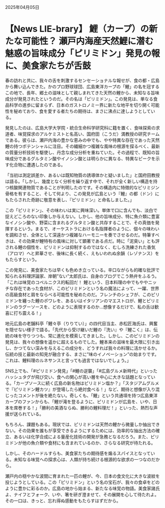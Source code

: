 2025年04月05日

# 【News LIE-brary】 鯉（カープ）の新たな可能性？ 瀬戸内海産天然鯉に潜む魅惑の旨味成分「ピリミドン」発見の報に、美食家たちが舌鼓

春の訪れと共に、我々の舌を刺激するセンセーショナルな報せが、食の都・広島から舞い込んできた。かのプロ野球球団、広島東洋カープの「鯉」の名を冠するこの地で、長年、郷土の滋味として親しまれてきた天然の鯉から、未知なる旨味成分が発見されたというのだ。その名は「ピリミドン」。この発見は、単なる食品科学の進歩に留まらず、日本のガストロノミー界に新たな地平を切り開く可能性を秘めており、食を愛する者たちの期待は、まさに沸点に達しようとしている。

発見したのは、広島大学大学院・統合生命科学研究科に籍を置く、食味探索の求道者、味覚探求のアルケミストと名高い、国府田（こうだ）満教授の研究チームである。彼らは、瀬戸内海の豊かな恵みの中でも、やや特異な存在であった天然鯉の持つポテンシャルに注目。その繊細かつ複雑な風味の根源を探るべく、最新の質量分析技術を駆使し、丹念な成分分析を重ねていた。その過程で、既知の旨味成分であるグルタミン酸やイノシン酸とは明らかに異なる、特異なピークを示す化合物に遭遇したのである。

「当初は測定誤差か、あるいは既知物質の誘導体かと疑いました」と国府田教授は語る。「しかし、幾度となく分析を繰り返す中で、それが全く新しい構造を持つ核酸関連物質であることが判明したのです。その構造内に特徴的なピリミジン骨格を有すること、そして何より、この発見が広島という『鯉』の都（ドン）にもたらされた奇跡に敬意を表し、『ピリミドン』と命名しました。」

この「ピリミドン」、その味わいは実に興味深い。単体で口に含んでも、淡白で捉えどころのない印象しか与えない。しかし、他の旨味成分、特に魚介類に豊富なイノシン酸や、野菜に含まれるグルタミン酸と共存することで、その真価を発揮するという。まるで、オーケストラにおける名指揮者のように、個々の味わいを調和させ、全体として深遠かつ複雑なハーモニーを奏でさせるのだ。特筆すべきは、その効果が鯉特有の風味に対して顕著である点だ。時に「泥臭い」とも評される鯉の個性を、ピリミドンは抑制するのではなく、むしろ洗練された香気（アロマ）へと昇華させ、後味に長く続く、えもいわれぬ余韻（レゾナンス）をもたらすという。

この発見に、美食家たちは早くも色めき立っている。辛口ながらも的確な批評で知られる料理評論家、岸朝”ない”太郎氏は、自身のブログでこう熱弁をふるう。「これは味覚のコペルニクス的転回だ！ 鯉という、日本料理の中でもややニッチな存在であった食材が、このピリミドンという名の魔法によって、一躍、世界の高級食材と肩をならべる可能性を秘めたのだ。フレンチのシェフが、このピリミドンを纏った鯉のポワレを、あるいはイタリアンのマエストロが、鯉とピリミドンのラグーソースを、どのように表現するのか…想像するだけで、私の舌は歓喜に打ち震える！」

地元広島の老舗料亭「鯉々亭（りりてい）」の四代目当主、赤松匠海氏は、興奮を隠せない様子で語る。「先代から受け継いだ鯉の『洗い』や『鯉こく』は、伝統の味を守りつつも、常に進化を模索してきました。しかし、このピリミドンの発見は、我々の想像を遥かに超えるものでした。鯉本来の滋味を最大限に引き出し、かつてない深みを与えるこの成分を、どうすれば我々の料理に活かせるか。伝統の技と最新の知見が融合する、まさに”味のイノベーション”の始まりです。これは、鯉料理のルネサンスと言っても過言ではないでしょう。」

SNS上でも、「#ピリミドン発見」「#鯉の逆襲」「#広島グルメ新時代」といったハッシュタグが飛び交い、食への関心が高い層を中心に大きな話題となっている。「カープソースに続く広島の新名物はピリミドン塩か？」「スタジアムグルメで『ピリミドン鯉カツ』が登場したら絶対食べる！」など、期待と想像が入り混じったコメントが後を絶たない。奇しくも、「鯉」という共通項を持つ広島東洋カープのファンからも、「鯉が滝を登るように、ピリミドンが広島を、いや、日本を席巻する！」「勝利の美酒ならぬ、勝利の鯉料理だ！」といった、熱烈な声援が送られている。

もちろん、課題もある。現状では、ピリミドンは天然の鯉から微量しか抽出できない。その効果を誰もが享受できるようにするためには、効率的な抽出方法の確立、あるいは化学合成による量産化技術の開発が急務となるだろう。また、ピリミドンが他の魚介類や食材にも含まれているのか、さらなる研究が待たれる。

しかし、そのハードルすらも、美食家たちの期待感を煽るスパイスとなっている。未知なる味覚への探求心は、人類が持ち続ける根源的な欲求の一つなのだから。

瀬戸内の穏やかな波間に育まれた一匹の鯉が、今、日本の食文化に大きな波紋を投じようとしている。この「ピリミドン」という名の宝石が、我々の食卓をどのように豊かに彩るのか。広島の地から始まる、新たなる味覚の物語。美食家諸氏よ、ナイフとフォーク、いや、箸を研ぎ澄ませて、その展開を心して待たれよ。その一口は、きっと、忘れ得ぬ感動をもたらすはずだから。